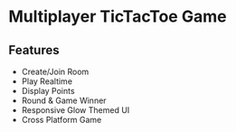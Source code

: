 # Multiplayer TicTacToe Game
## Features

- Create/Join Room
- Play Realtime
- Display Points
- Round & Game Winner
- Responsive Glow Themed UI
- Cross Platform Game
